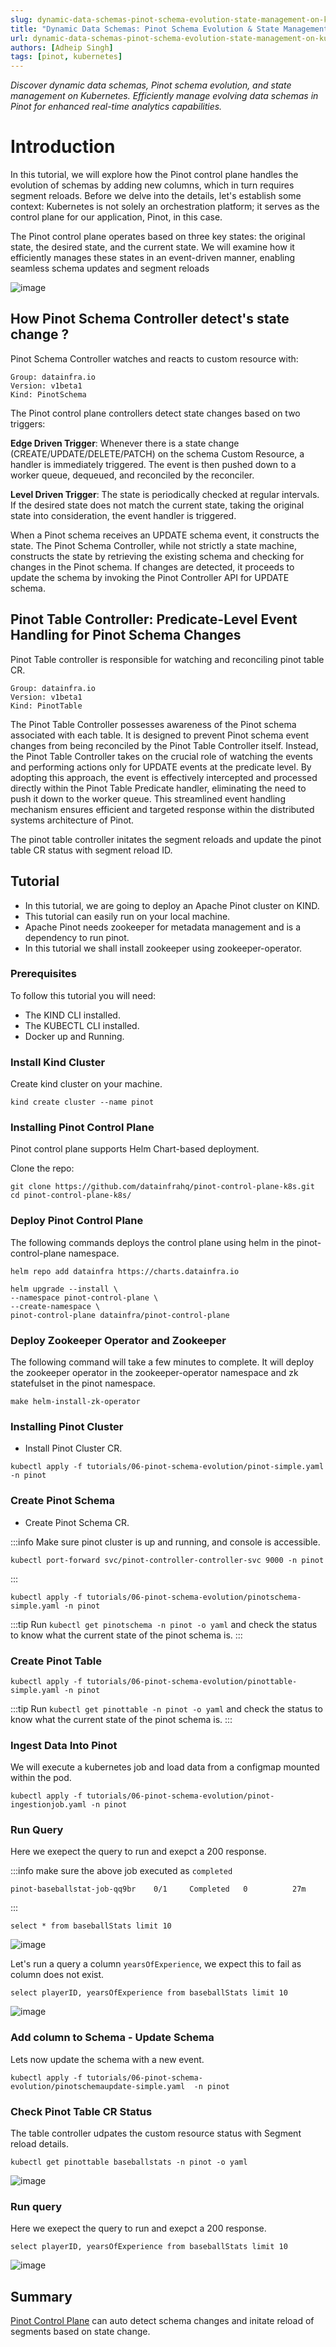 ```yaml
---
slug: dynamic-data-schemas-pinot-schema-evolution-state-management-on-kubernetes
title: "Dynamic Data Schemas: Pinot Schema Evolution & State Management on Kubernetes"
url: dynamic-data-schemas-pinot-schema-evolution-state-management-on-kubernetes
authors: [Adheip Singh]
tags: [pinot, kubernetes]
---
```


*Discover dynamic data schemas, Pinot schema evolution, and state management on Kubernetes. Efficiently manage evolving data schemas in Pinot for enhanced real-time analytics capabilities.*

# Introduction

In this tutorial, we will explore how the Pinot control plane handles the evolution of schemas by adding new columns, which in turn requires segment reloads. Before we delve into the details, let's establish some context: Kubernetes is not solely an orchestration platform; it serves as the control plane for our application, Pinot, in this case.

The Pinot control plane operates based on three key states: the original state, the desired state, and the current state. We will examine how it efficiently manages these states in an event-driven manner, enabling seamless schema updates and segment reloads

![image](../../static/img/reloadsegment.png)

<!--truncate-->

## How Pinot Schema Controller detect's state change ?

Pinot Schema Controller watches and reacts to custom resource with:

```
Group: datainfra.io
Version: v1beta1
Kind: PinotSchema
```

The Pinot control plane controllers detect state changes based on two triggers:

**Edge Driven Trigger**: Whenever there is a state change (CREATE/UPDATE/DELETE/PATCH) on the schema Custom Resource, a handler is immediately triggered. The event is then pushed down to a worker queue, dequeued, and reconciled by the reconciler.

**Level Driven Trigger**: The state is periodically checked at regular intervals. If the desired state does not match the current state, taking the original state into consideration, the event handler is triggered.

When a Pinot schema receives an UPDATE schema event, it constructs the state. The Pinot Schema Controller, while not strictly a state machine, constructs the state by retrieving the existing schema and checking for changes in the Pinot schema. If changes are detected, it proceeds to update the schema by invoking the Pinot Controller API for UPDATE schema.

## Pinot Table Controller: Predicate-Level Event Handling for Pinot Schema Changes

Pinot Table controller is responsible for watching and reconciling pinot table CR.

```
Group: datainfra.io
Version: v1beta1
Kind: PinotTable
```

The Pinot Table Controller possesses awareness of the Pinot schema associated with each table. It is designed to prevent Pinot schema event changes from being reconciled by the Pinot Table Controller itself. Instead, the Pinot Table Controller takes on the crucial role of watching the events and performing actions only for UPDATE events at the predicate level. By adopting this approach, the event is effectively intercepted and processed directly within the Pinot Table Predicate handler, eliminating the need to push it down to the worker queue. This streamlined event handling mechanism ensures efficient and targeted response within the distributed systems architecture of Pinot.

The pinot table controller initates the segment reloads and update the pinot table CR status with segment reload ID.

## Tutorial

- In this tutorial, we are going to deploy an Apache Pinot cluster on KIND.
- This tutorial can easily run on your local machine.
- Apache Pinot needs zookeeper for metadata management and is a dependency to run pinot.
- In this tutorial we shall install zookeeper using zookeeper-operator.

### Prerequisites

To follow this tutorial you will need:

- The KIND CLI installed.
- The KUBECTL CLI installed.
- Docker up and Running.


### Install Kind Cluster

Create kind cluster on your machine.

<TerminalWindow>

```
kind create cluster --name pinot
```

</TerminalWindow>


### Installing Pinot Control Plane

Pinot control plane supports Helm Chart-based deployment.

Clone the repo:

<TerminalWindow>

```
git clone https://github.com/datainfrahq/pinot-control-plane-k8s.git
cd pinot-control-plane-k8s/
```

</TerminalWindow>


### Deploy Pinot Control Plane

The following commands deploys the control plane using helm in the pinot-control-plane namespace.

<TerminalWindow>

```
helm repo add datainfra https://charts.datainfra.io

helm upgrade --install \
--namespace pinot-control-plane \
--create-namespace \
pinot-control-plane datainfra/pinot-control-plane
```

</TerminalWindow>

### Deploy Zookeeper Operator and Zookeeper

The following command will take a few minutes to complete. It will deploy the zookeeper operator in the zookeeper-operator namespace and zk statefulset in the pinot namespace.

<TerminalWindow>

```
make helm-install-zk-operator
```

</TerminalWindow>


### Installing Pinot Cluster

- Install Pinot Cluster CR.

<TerminalWindow>

```
kubectl apply -f tutorials/06-pinot-schema-evolution/pinot-simple.yaml -n pinot
```

</TerminalWindow>

### Create Pinot Schema 

- Create Pinot Schema CR.

:::info
Make sure pinot cluster is up and running, and console is accessible.
```
kubectl port-forward svc/pinot-controller-controller-svc 9000 -n pinot
```
:::

<TerminalWindow>

```
kubectl apply -f tutorials/06-pinot-schema-evolution/pinotschema-simple.yaml -n pinot
```

</TerminalWindow>

:::tip
Run ```kubectl get pinotschema -n pinot -o yaml``` and check the status
to know what the current state of the pinot schema is.
:::

### Create Pinot Table 


<TerminalWindow>

```
kubectl apply -f tutorials/06-pinot-schema-evolution/pinottable-simple.yaml -n pinot
```

</TerminalWindow>

:::tip
Run ```kubectl get pinottable -n pinot -o yaml``` and check the status
to know what the current state of the pinot schema is.
:::

### Ingest Data Into Pinot 

We will execute a kubernetes job and load data from a configmap mounted within the pod.

<TerminalWindow>

```
kubectl apply -f tutorials/06-pinot-schema-evolution/pinot-ingestionjob.yaml -n pinot
```

</TerminalWindow>

### Run Query

Here we exepect the query to run and exepct a 200 response.

:::info
make sure the above job executed as ```completed```
```
pinot-baseballstat-job-qq9br    0/1     Completed   0          27m
```
:::


```
select * from baseballStats limit 10
```


![image](../../static/img/pinotschemacorrectquery.png)

Let's run a query a column ```yearsOfExperience```, we expect this to fail as column does not exist.

```
select playerID, yearsOfExperience from baseballStats limit 10
```

![image](../../static/img/pinotschemawrongquery.png)

### Add column to Schema - Update Schema 

Lets now update the schema with a new event.

<TerminalWindow>

```
kubectl apply -f tutorials/06-pinot-schema-evolution/pinotschemaupdate-simple.yaml  -n pinot
```

</TerminalWindow>


### Check Pinot Table CR Status

The table controller udpates the custom resource status with Segment reload details.

<TerminalWindow>

```
kubectl get pinottable baseballstats -n pinot -o yaml
```

</TerminalWindow>


![image](../../static/img/pinottablesuccessreload.png)

### Run query 

Here we exepect the query to run and exepct a 200 response.

```
select playerID, yearsOfExperience from baseballStats limit 10
```

![image](../../static/img/pinotschemaupdatequerysuccess.png)

## Summary

[Pinot Control Plane](https://github.com/datainfrahq/pinot-control-plane-k8s) can auto detect schema changes and initate reload of segments based on state change. 

